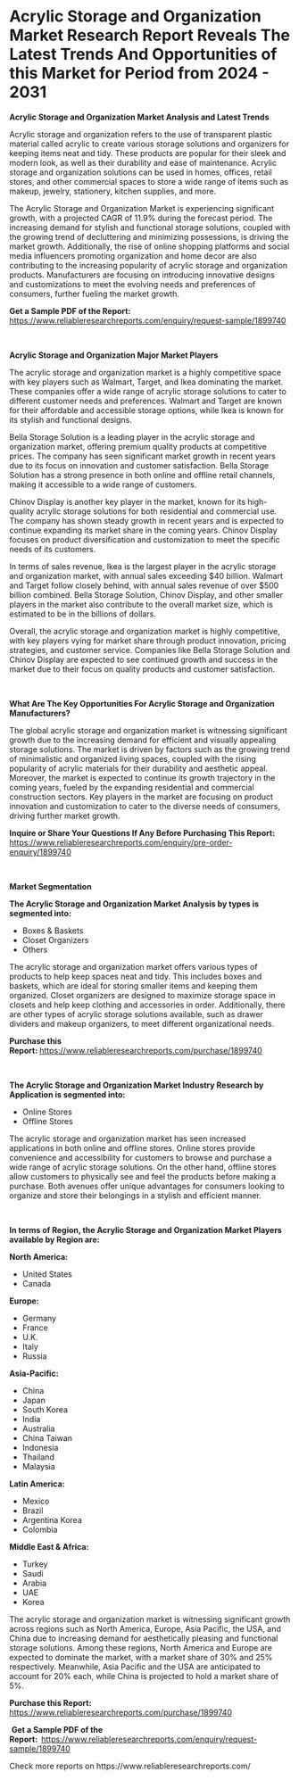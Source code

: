 <p><h1>Acrylic Storage and Organization Market Research Report Reveals The Latest Trends And Opportunities of this Market for Period from 2024 - 2031</h1></p><p><strong>Acrylic Storage and Organization Market Analysis and Latest Trends</strong></p>
<p><p>Acrylic storage and organization refers to the use of transparent plastic material called acrylic to create various storage solutions and organizers for keeping items neat and tidy. These products are popular for their sleek and modern look, as well as their durability and ease of maintenance. Acrylic storage and organization solutions can be used in homes, offices, retail stores, and other commercial spaces to store a wide range of items such as makeup, jewelry, stationery, kitchen supplies, and more.</p><p>The Acrylic Storage and Organization Market is experiencing significant growth, with a projected CAGR of 11.9% during the forecast period. The increasing demand for stylish and functional storage solutions, coupled with the growing trend of decluttering and minimizing possessions, is driving the market growth. Additionally, the rise of online shopping platforms and social media influencers promoting organization and home decor are also contributing to the increasing popularity of acrylic storage and organization products. Manufacturers are focusing on introducing innovative designs and customizations to meet the evolving needs and preferences of consumers, further fueling the market growth.</p></p>
<p><strong>Get a Sample PDF of the Report:&nbsp;</strong> <a href="https://www.reliableresearchreports.com/enquiry/request-sample/1899740">https://www.reliableresearchreports.com/enquiry/request-sample/1899740</a></p>
<p>&nbsp;</p>
<p><strong>Acrylic Storage and Organization Major Market Players</strong></p>
<p><p>The acrylic storage and organization market is a highly competitive space with key players such as Walmart, Target, and Ikea dominating the market. These companies offer a wide range of acrylic storage solutions to cater to different customer needs and preferences. Walmart and Target are known for their affordable and accessible storage options, while Ikea is known for its stylish and functional designs.</p><p>Bella Storage Solution is a leading player in the acrylic storage and organization market, offering premium quality products at competitive prices. The company has seen significant market growth in recent years due to its focus on innovation and customer satisfaction. Bella Storage Solution has a strong presence in both online and offline retail channels, making it accessible to a wide range of customers.</p><p>Chinov Display is another key player in the market, known for its high-quality acrylic storage solutions for both residential and commercial use. The company has shown steady growth in recent years and is expected to continue expanding its market share in the coming years. Chinov Display focuses on product diversification and customization to meet the specific needs of its customers.</p><p>In terms of sales revenue, Ikea is the largest player in the acrylic storage and organization market, with annual sales exceeding $40 billion. Walmart and Target follow closely behind, with annual sales revenue of over $500 billion combined. Bella Storage Solution, Chinov Display, and other smaller players in the market also contribute to the overall market size, which is estimated to be in the billions of dollars.</p><p>Overall, the acrylic storage and organization market is highly competitive, with key players vying for market share through product innovation, pricing strategies, and customer service. Companies like Bella Storage Solution and Chinov Display are expected to see continued growth and success in the market due to their focus on quality products and customer satisfaction.</p></p>
<p>&nbsp;</p>
<p><strong>What Are The Key Opportunities For Acrylic Storage and Organization Manufacturers?</strong></p>
<p><p>The global acrylic storage and organization market is witnessing significant growth due to the increasing demand for efficient and visually appealing storage solutions. The market is driven by factors such as the growing trend of minimalistic and organized living spaces, coupled with the rising popularity of acrylic materials for their durability and aesthetic appeal. Moreover, the market is expected to continue its growth trajectory in the coming years, fueled by the expanding residential and commercial construction sectors. Key players in the market are focusing on product innovation and customization to cater to the diverse needs of consumers, driving further market growth.</p></p>
<p><strong>Inquire or Share Your Questions If Any Before Purchasing This Report:</strong> <a href="https://www.reliableresearchreports.com/enquiry/pre-order-enquiry/1899740">https://www.reliableresearchreports.com/enquiry/pre-order-enquiry/1899740</a></p>
<p>&nbsp;</p>
<p><strong>Market Segmentation</strong></p>
<p><strong>The Acrylic Storage and Organization Market Analysis by types is segmented into:</strong></p>
<p><ul><li>Boxes & Baskets</li><li>Closet Organizers</li><li>Others</li></ul></p>
<p><p>The acrylic storage and organization market offers various types of products to help keep spaces neat and tidy. This includes boxes and baskets, which are ideal for storing smaller items and keeping them organized. Closet organizers are designed to maximize storage space in closets and help keep clothing and accessories in order. Additionally, there are other types of acrylic storage solutions available, such as drawer dividers and makeup organizers, to meet different organizational needs.</p></p>
<p><strong>Purchase this Report:&nbsp;</strong><a href="https://www.reliableresearchreports.com/purchase/1899740">https://www.reliableresearchreports.com/purchase/1899740</a></p>
<p>&nbsp;</p>
<p><strong>The Acrylic Storage and Organization Market Industry Research by Application is segmented into:</strong></p>
<p><ul><li>Online Stores</li><li>Offline Stores</li></ul></p>
<p><p>The acrylic storage and organization market has seen increased applications in both online and offline stores. Online stores provide convenience and accessibility for customers to browse and purchase a wide range of acrylic storage solutions. On the other hand, offline stores allow customers to physically see and feel the products before making a purchase. Both avenues offer unique advantages for consumers looking to organize and store their belongings in a stylish and efficient manner.</p></p>
<p>&nbsp;</p>
<p><strong>In terms of Region, the Acrylic Storage and Organization Market Players available by Region are:</strong></p>
<p>
    <p> <strong> North America: </strong>
        <ul>
            <li>United States</li>
            <li>Canada</li>
        </ul>
        </p> 
    <p> <strong> Europe: </strong>
        <ul>
            <li>Germany</li>
            <li>France</li>
            <li>U.K.</li>
            <li>Italy</li>
            <li>Russia</li>
        </ul>
        </p> 
    <p> <strong> Asia-Pacific: </strong>
        <ul>
            <li>China</li>
            <li>Japan</li>
            <li>South Korea</li>
            <li>India</li>
            <li>Australia</li>
            <li>China Taiwan</li>
            <li>Indonesia</li>
            <li>Thailand</li>
            <li>Malaysia</li>
        </ul>
        </p> 
    <p> <strong> Latin America: </strong>
        <ul>
            <li>Mexico</li>
            <li>Brazil</li>
            <li>Argentina Korea</li>
            <li>Colombia</li>
        </ul>
        </p> 
    <p> <strong> Middle East & Africa: </strong>
        <ul>
            <li>Turkey</li>
            <li>Saudi</li>
            <li>Arabia</li>
            <li>UAE</li>
            <li>Korea</li>
        </ul>
    </p>
    </p>
<p><p>The acrylic storage and organization market is witnessing significant growth across regions such as North America, Europe, Asia Pacific, the USA, and China due to increasing demand for aesthetically pleasing and functional storage solutions. Among these regions, North America and Europe are expected to dominate the market, with a market share of 30% and 25% respectively. Meanwhile, Asia Pacific and the USA are anticipated to account for 20% each, while China is projected to hold a market share of 5%.</p></p>
<p><strong>Purchase this Report: </strong><a href="https://www.reliableresearchreports.com/purchase/1899740">https://www.reliableresearchreports.com/purchase/1899740</a></p>
<p>&nbsp;<strong>Get a Sample PDF of the Report:&nbsp;&nbsp;</strong><a href="https://www.reliableresearchreports.com/enquiry/request-sample/1899740">https://www.reliableresearchreports.com/enquiry/request-sample/1899740</a></p>
<p><strong></strong></p>
<p>Check more reports on https://www.reliableresearchreports.com/</p>